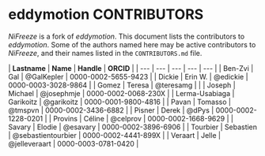 # eddymotion CONTRIBUTORS

*NiFreeze* is a fork of *eddymotion*.
This document lists the contributors to *eddymotion*.
Some of the authors named here may be active contributors to *NiFreeze*, and their names listed in the `CONTRIBUTORS.md` file.

| **Lastname** | **Name** | **Handle** | **ORCID** |
| --- | --- | --- | --- | --- |
| Ben-Zvi | Gal | @GalKepler | 0000-0002-5655-9423 |
| Dickie | Erin W. | @edickie | 0000-0003-3028-9864 |
| Gomez | Teresa | @teresamg | |
| Joseph | Michael | @josephmje | 0000-0002-0068-230X |
| Lerma-Usabiaga | Garikoitz | @garikoitz | 0000-0001-9800-4816 |
| Pavan | Tomasso | @tmspvn | 0000-0002-3436-6882 |
| Pisner | Derek | @dPys | 0000-0002-1228-0201 |
| Provins | Céline | @celprov | 0000-0002-1668-9629 |
| Savary | Elodie | @esavary | 0000-0002-3896-6906 |
| Tourbier | Sebastien | @sebastientourbier | 0000-0002-4441-899X |
| Veraart | Jelle | @jelleveraart | 0000-0003-0781-0420 |